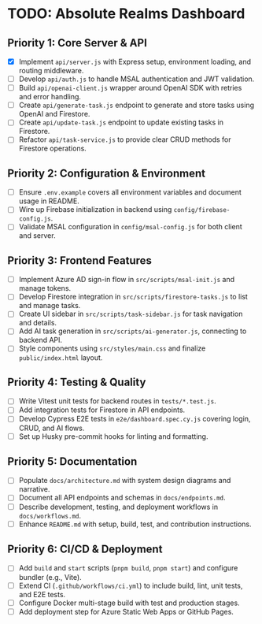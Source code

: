 # TODO: Absolute Realms Dashboard

## Priority 1: Core Server & API

- [x] Implement `api/server.js` with Express setup, environment loading, and routing middleware.
- [ ] Develop `api/auth.js` to handle MSAL authentication and JWT validation.
- [ ] Build `api/openai-client.js` wrapper around OpenAI SDK with retries and error handling.
- [ ] Create `api/generate-task.js` endpoint to generate and store tasks using OpenAI and Firestore.
- [ ] Create `api/update-task.js` endpoint to update existing tasks in Firestore.
- [ ] Refactor `api/task-service.js` to provide clear CRUD methods for Firestore operations.

## Priority 2: Configuration & Environment

- [ ] Ensure `.env.example` covers all environment variables and document usage in README.
- [ ] Wire up Firebase initialization in backend using `config/firebase-config.js`.
- [ ] Validate MSAL configuration in `config/msal-config.js` for both client and server.

## Priority 3: Frontend Features

- [ ] Implement Azure AD sign-in flow in `src/scripts/msal-init.js` and manage tokens.
- [ ] Develop Firestore integration in `src/scripts/firestore-tasks.js` to list and manage tasks.
- [ ] Create UI sidebar in `src/scripts/task-sidebar.js` for task navigation and details.
- [ ] Add AI task generation in `src/scripts/ai-generator.js`, connecting to backend API.
- [ ] Style components using `src/styles/main.css` and finalize `public/index.html` layout.

## Priority 4: Testing & Quality

- [ ] Write Vitest unit tests for backend routes in `tests/*.test.js`.
- [ ] Add integration tests for Firestore in API endpoints.
- [ ] Develop Cypress E2E tests in `e2e/dashboard.spec.cy.js` covering login, CRUD, and AI flows.
- [ ] Set up Husky pre-commit hooks for linting and formatting.

## Priority 5: Documentation

- [ ] Populate `docs/architecture.md` with system design diagrams and narrative.
- [ ] Document all API endpoints and schemas in `docs/endpoints.md`.
- [ ] Describe development, testing, and deployment workflows in `docs/workflows.md`.
- [ ] Enhance `README.md` with setup, build, test, and contribution instructions.

## Priority 6: CI/CD & Deployment

- [ ] Add `build` and `start` scripts (`pnpm build`, `pnpm start`) and configure bundler (e.g., Vite).
- [ ] Extend CI (`.github/workflows/ci.yml`) to include build, lint, unit tests, and E2E tests.
- [ ] Configure Docker multi-stage build with test and production stages.
- [ ] Add deployment step for Azure Static Web Apps or GitHub Pages.
